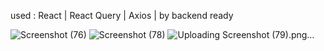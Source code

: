 used :  React | React Query | Axios | by backend ready

![Screenshot (76)](https://github.com/hosseinmahdiian/Divar-front/assets/108767623/0c784839-878c-4a06-ad9a-ad4d6a0ff11d)
![Screenshot (78)](https://github.com/hosseinmahdiian/Divar-front/assets/108767623/06fb0e66-7727-4bb8-bf31-d9f1bd344e9e)
![Uploading Screenshot (79).png…]()
